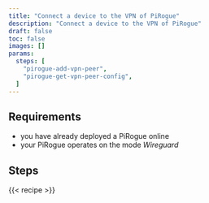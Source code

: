 ```yaml
---
title: "Connect a device to the VPN of PiRogue"
description: "Connect a device to the VPN of PiRogue"
draft: false
toc: false
images: []
params:
  steps: [
    "pirogue-add-vpn-peer",
    "pirogue-get-vpn-peer-config",
  ]
---
```


## Requirements
* you have already deployed a PiRogue online
* your PiRogue operates on the mode *Wireguard*

## Steps
{{< recipe >}}